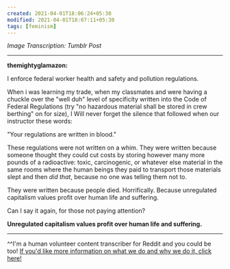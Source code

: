 ```yaml
---
created: 2021-04-01T18:06:24+05:30
modified: 2021-04-01T18:07:11+05:30
tags: [feminism]
---
```


 *Image Transcription: Tumblr Post*

---

**themightyglamazon:**

I enforce federal worker health and safety and pollution regulations.  
  
When i was learning my trade, when my classmates and were having a chuckle over the "well duh" level of specificity written into the Code of Federal Regulations (try "no hazardous material shall be stored in crew berthing" on for size), I Will never forget the silence that followed when our instructor these words:   
  
"Your regulations are written in blood."
   
These regulations were not written on a whim. They were written because someone thought they could cut costs by storing however many more pounds of a radioactive: toxic, carcinogenic, or whatever else material in the same rooms where the human beings they paid to transport those materials slept and then *did that*, because no one was telling them not to.  
  
They were written because people died. Horrifically. Because unregulated capitalism values profit over human life and suffering.
  
Can I say it again, for those not paying attention?  
  
**Unregulated capitalism values profit over human life and suffering.**

---

^^I'm&#32;a&#32;human&#32;volunteer&#32;content&#32;transcriber&#32;for&#32;Reddit&#32;and&#32;you&#32;could&#32;be&#32;too!&#32;[If&#32;you'd&#32;like&#32;more&#32;information&#32;on&#32;what&#32;we&#32;do&#32;and&#32;why&#32;we&#32;do&#32;it,&#32;click&#32;here!](https://www.reddit.com/r/TranscribersOfReddit/wiki/index) 
